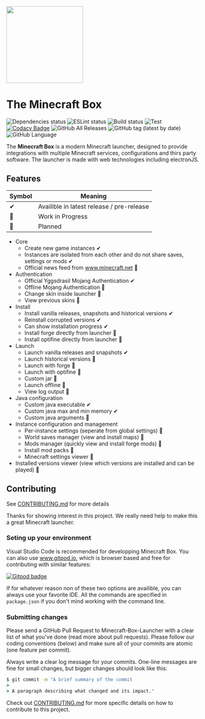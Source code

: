 <img src="https://user-images.githubusercontent.com/37006668/75309971-71791f00-5807-11ea-9073-cc447354324f.png" width="200px" />

# The Minecraft Box
<!-- Badges -->
![Dependencies status](https://david-dm.org/lukechu10/Minecraft-Box-Launcher.svg)
![ESLint status](https://github.com/lukechu10/Minecraft-Box-Launcher/workflows/ESLint%20(Typescript)/badge.svg)
![Build status](https://github.com/lukechu10/Minecraft-Box-Launcher/workflows/Build%20binaries%20and%20package/badge.svg)
![Test](https://github.com/lukechu10/Minecraft-Box-Launcher/workflows/Test/badge.svg)
[![Codacy Badge](https://api.codacy.com/project/badge/Grade/0dd47431ce3746c6a95ff909f68e67f7)](https://www.codacy.com/manual/lukechu10/Minecraft-Box-Launcher?utm_source=github.com&amp;utm_medium=referral&amp;utm_content=lukechu10/Minecraft-Box-Launcher&amp;utm_campaign=Badge_Grade)
![GitHub All Releases](https://img.shields.io/github/downloads/lukechu10/Minecraft-Box-Launcher/total)
![GitHub tag (latest by date)](https://img.shields.io/github/v/tag/lukechu10/Minecraft-Box-Launcher?label=latest%20pre-release)
![GitHub Language](https://img.shields.io/github/languages/top/lukechu10/Minecraft-Box-Launcher?color=rgb%288%2C144%2C166%29)

The **Minecraft Box** is a modern Minecraft launcher, designed to provide integrations with multiple Minecraft services, configurations and thirs party software. The launcher is made with web technologies including electronJS.

## Features
Symbol	| Meaning
-------	| -----------
✔		| Availible in latest release / pre-release
🔨		| Work in Progress
🦄		| Planned
- Core
	- Create new game instances ✔
	- Instances are isolated from each other and do not share saves, settings or mods ✔
	- Official news feed from www.minecraft.net 🔨
- Authentication
	- Official Yggsdrasil Mojang Authentication ✔
	- Offline Mojang Authentication 🔨
	- Change skin inside launcher 🔨
	- View previous skins 🦄
- Install
	- Install vanilla releases, snapshots and historical versions ✔
	- Reinstall corrupted versions ✔
	- Can show installation progress ✔
	- Install forge directly from launcher 🦄
	- Install optifine directly from launcher 🦄
- Launch
	- Launch vanilla releases and snapshots ✔
	- Launch historical versions 🦄
	- Launch with forge 🦄
	- Launch with optifine 🦄
	- Custom jar 🔨
	- Launch offline 🔨
	- View log output 🔨
- Java configuration
	- Custom java executable ✔
	- Custom java max and min memory ✔
	- Custom java arguments 🔨
- Instance configuration and management
	- Per-instance settings (seperate from global settings) 🔨
	- World saves manager (view and install maps) 🔨
	- Mods manager (quickly view and install forge mods) 🦄
	- Install mod packs 🦄
	- Minecraft settings viewer 🦄
- Installed versions viewer (view which versions are installed and can be played) 🔨

## Contributing
See [CONTRIBUTING.md](https://github.com/lukechu10/Minecraft-Box-Launcher/blob/master/.github/CONTRIBUTING.md) for more details

Thanks for showing interest in this project. We really need help to make this a great Minecraft launcher.

### Seting up your environment
Visual Studio Code is recommended for developping Minecraft Box.
You can also use www.gitpod.io, which is browser based and free for contributing with similar features:

[![Gitpod badge](https://gitpod.io/button/open-in-gitpod.svg)](https://gitpod.io#https://github.com/lukechu10/Minecraft-Box-Launcher)

If for whatever reason non of these two options are availible, you can always use your favorite IDE.
All the commands are specified in `package.json` if you don't mind working with the command line.

### Submitting changes
Please send a GitHub Pull Request to Minecraft-Box-Launcher with a clear list of what you've done (read more about pull requests). Please follow our coding conventions (below) and make sure all of your commits are atomic (one feature per commit).

Always write a clear log message for your commits. One-line messages are fine for small changes, but bigger changes should look like this:

```cmd
$ git commit -m "A brief summary of the commit
> 
> A paragraph describing what changed and its impact."
```

Check out [CONTRIBUTING.md](https://github.com/lukechu10/Minecraft-Box-Launcher/blob/master/.github/CONTRIBUTING.md) for more specific details on how to contribute to this project.
